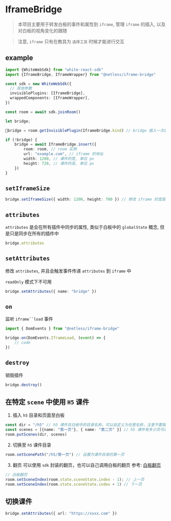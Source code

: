 # IframeBridge

> 本项目主要用于转发白板的事件和属性到 `iframe`, 管理 `iframe` 的插入, 以及对白板的视角变化的跟随

>注意, `iframe` 只有在教具为 `选择工具` 时候才能进行交互

## example

``` typescript
import {WhiteWebSdk} from "white-react-sdk"
import {IframeBridge, IframeWrapper} from "@netless/iframe-bridge"

const sdk = new WhiteWebSdk({
  // 其他参数
  invisiblePlugins: [IframeBridge],
  wrappedComponents: [IframeWrapper],
})

const room = await sdk.joinRoom()

let bridge;

bridge = room.getInvisiblePlugin(IframeBridge.kind) // bridge 插入一次后续会自动插入，所以需要先 get 防止重复插入

if (!bridge) {
    bridge = await IframeBridge.insert({
        room: room, // room 实例
        url: "example.com", // iframe 的地址
        width: 1280, // 课件的宽, 单位 px
        height: 720, // 课件的高, 单位 px
    })
}
```

## `setIframeSize`
```typescript
bridge.setIframeSize({ width: 1200, height: 700 }) // 修改 iframe 的宽高
```

## `attributes`
`attributes` 是会在所有插件中同步的属性, 类似于白板中的 `globalState` 概念, 但是只是同步在所有的插件中
```typescript
bridge.attributes
```

## `setAttributes`
修改 `attributes`, 并且会触发事件传递 `attributes` 到 `iframe` 中

`readOnly` 模式下不可用
```typescript
bridge.setAttributes({ name: "bridge" })
```

## `on`
监听 `iframe``load` 事件
```typescript
import { DomEvents } from "@netless/iframe-bridge"

bridge.on(DomEvents.IframeLoad, (event) => {
    // code
})
``` 

## `destroy`
销毁插件
```typescript
bridge.destroy()
```

## 在特定 `scene` 中使用 `H5` 课件

1. 插入 `h5` 目录和页面至白板
```typescript
const dir = "/h5" // h5 课件在白板中的目录名称，可以自定义为任意名称，注意不要跟已有目录重复
const scenes = [{name: "第一页"}, { name: "第二页" }] // h5 课件有多少页可以创建多少个, 但并不是严格对应
room.putScenes(dir, scenes)
```

2. 切换至 `h5` 课件目录
```typescript
room.setScenePath("/h5/第一页") // 设置为课件目录的第一页
```

3. 翻页
可以使用 `sdk` 封装的翻页，也可以自己调用白板的翻页
参考: [白板翻页](https://developer.netless.link/docs/javascript/features/js-scenes/#%E7%BF%BB%E9%A1%B5%EF%BC%88%E5%90%8C%E7%9B%AE%E5%BD%95%EF%BC%89)
```typescript
// 白板翻页
room.setSceneIndex(room.state.sceneState.index - 1); // 上一页
room.setSceneIndex(room.state.sceneState.index + 1) // 下一页
```

## 切换课件
```typescript
bridge.setAttributes({ url: "https://xxxx.com" })
```
